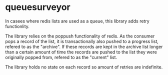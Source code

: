 # queuesurveyor

In casees where redis lists are used as a queue, this library adds
retry functionlity.

The library relies on the poppush functionality of redis. As the
consumer pops a record of the list, it is transactionally also
pushed to a progress list, refered to as the "archive". If these
records are kept in the archive list longer than a certain amount
of time the records are pushed to the list they were originally
popped from, refered to as the "current" list.

The library holds no state on each record so amount of retries
are indefinite.